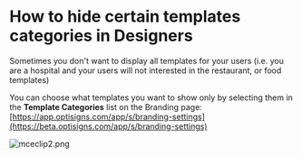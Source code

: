 # How to hide certain templates categories in Designers

Sometimes you don't want to display all templates for your users (i.e. you are a hospital and your users will not interested in the restaurant, or food templates)

You can choose what templates you want to show only by selecting them in the **Template Categories** list on the Branding page: [https://app.optisigns.com/app/s/branding-settings](https://beta.optisigns.com/app/s/branding-settings)

![mceclip2.png](https://support.optisigns.com/hc/article_attachments/26501927135891)